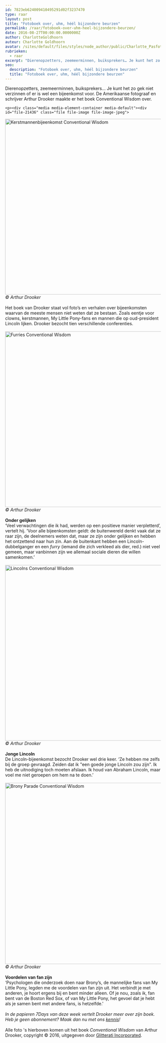 ```yaml
---
id: 7823eb624009410495291d02f3237470
type: raar
layout: post
title: "Fotoboek over, uhm, héél bijzondere beurzen"
permalink: /raar/fotoboek-over-uhm-heel-bijzondere-beurzen/
date: 2016-08-27T00:00:00.0000000Z
author: CharlotteGoldhoorn
auteur: Charlotte Goldhoorn
avatar: /sites/default/files/styles/node_author/public/Charlotte_PasfotoDSC01555%20EXTRA.jpg?itok=Uh1_j08g
rubrieken:
  - raar
excerpt: "Dierenopzetters, zeemeerminnen, buiksprekers… Je kunt het zo gek niet verzinnen of er is wel een bijeenkomst voor. De Amerikaanse fotograaf en schrijver Arthur Drooker maakte er het boek Conventional Wisdom over.  "
seo:
  description: "Fotoboek over, uhm, héél bijzondere beurzen"
  title: "Fotoboek over, uhm, héél bijzondere beurzen"
---
```

Dierenopzetters, zeemeerminnen, buiksprekers… Je kunt het zo gek niet verzinnen of er is wel een bijeenkomst voor. De Amerikaanse fotograaf en schrijver Arthur Drooker maakte er het boek Conventional Wisdom over.  

    <p><div class="media media-element-container media-default"><div id="file-21436" class="file file-image file-image-jpeg">

        
  
  <div class="content">
    <img alt="Kerstmannenbijeenkomst Conventional Wisdom" title="Foto Arthur Drooker/Gliteratti Incorporated" height="567" width="850" class="media-element file-default" src="/sites/default/files/CW_SantaDrillTeam%28Drooker%29%20850_1.jpg">  </div>

  
</div>
</div><em>© Arthur Drooker</em><br><br>Het boek van Drooker staat vol foto’s en verhalen over bijeenkomsten waarvan de meeste mensen niet weten dat ze bestaan. Zoals eentje voor clowns, kerstmannen, My Little Pony-fans en mannen die op oud-president Lincoln lijken. Drooker bezocht tien verschillende conferenties.<br><br><div class="media media-element-container media-default"><div id="file-21435" class="file file-image file-image-jpeg">

        
  
  <div class="content">
    <img alt="Furries Conventional Wisdom" title="Foto Arthur Drooker/Gliteratti Incorporated" height="567" width="850" class="media-element file-default" src="/sites/default/files/CW_Zoo%28Drooker%29%20850_0.jpg">  </div>

  
</div>
</div><em>© Arthur Drooker</em><br><br><strong>Onder gelijken</strong><br>‘Veel verwachtingen die ik had, werden op een positieve manier verpletterd’, vertelt hij. ‘Voor alle bijeenkomsten geldt: de buitenwereld denkt vaak dat ze raar zijn, de deelnemers weten dat, maar ze zijn onder gelijken en hebben het ontzettend naar hun zin. Aan de buitenkant hebben een Lincoln-dubbelganger en een <em>furry </em>(iemand die zich verkleed als dier, red.) niet veel gemeen, maar vanbinnen zijn we allemaal sociale dieren die willen samenkomen.’<br><br><div class="media media-element-container media-default"><div id="file-21433" class="file file-image file-image-jpeg">

        
  
  <div class="content">
    <img alt="Lincolns Conventional Wisdom" title="Foto Arthur Drooker/Gliteratti Incorporated" height="567" width="850" class="media-element file-default" src="/sites/default/files/AD_LincolnGroupShot%20850_0.jpg">  </div>

  
</div>
</div><em>© Arthur Drooker</em><br><br><strong>Jonge Lincoln</strong><br>De Lincoln-bijeenkomst bezocht Drooker wel drie keer. ‘Ze hebben me zelfs bij de groep gevraagd. Zeiden dat ik "een goede jonge Lincoln zou zijn". Ik heb de uitnodiging toch moeten afslaan. Ik houd van Abraham Lincoln, maar voel me niet geroepen om hem na te doen.’<br><br><div class="media media-element-container media-default"><div id="file-21434" class="file file-image file-image-jpeg">

        
  
  <div class="content">
    <img alt="Brony Parade Conventional Wisdom" title="Foto Arthur Drooker/Gliteratti Incorporated" height="585" width="850" class="media-element file-default" src="/sites/default/files/CW_BronyParade%28Drooker%29%208950_0.jpg">  </div>

  
</div>
</div><em>© Arthur Drooker</em><br><br><strong>Voordelen van fan zijn</strong><br>‘Psychologen die onderzoek doen naar Brony’s, de mannelijke fans van My Little Pony, legden me de voordelen van fan zijn uit. Het verbindt je met anderen, je hoort ergens bij en bent minder alleen. Of je nou, zoals ik, fan bent van de Boston Red Sox, of van My Little Pony, het gevoel dat je hebt als je samen bent met andere fans, is hetzelfde.'<br><br><em>In de papieren 7Days van deze week vertelt Drooker meer over zijn boek. Heb je geen abonnement? Maak dan nu met ons <a href="https://abonneren.sevendays.nl/abonneren/abonnementen/ae/artikel" target="_blank">kennis</a>!</em><br><br>Alle foto 's hierboven komen uit het boek <em>Conventional Wisdom</em> van Arthur Drooker, copyright © 2016, uitgegeven door <a href="http://www.GlitteratiIncorporated.com" target="_blank">Glitterati Incorporated</a>.  
